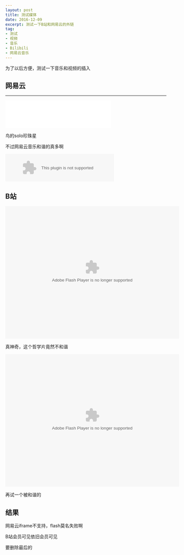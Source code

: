 ```yaml
---
layout: post
title: 测试媒体
date: 2016-12-09
excerpt: 测试一下B站和网易云的外链
tag: 
- 测试
- 视频
- 音乐
- Bilibili
- 网易云音乐
---
```




为了以后方便，测试一下音乐和视频的插入



## 网易云

---

<iframe frameborder="no" border="0" marginwidth="0" marginheight="0" width=330 height=86 src="//music.163.com/outchain/player?type=2&id=665343&auto=1&height=66"></iframe>

鸟的solo珍珠星

不过网易云音乐和谐的真多啊

<embed src="//music.163.com/style/swf/widget.swf?sid=665343&type=2&auto=0&width=320&height=66" width="340" height="86"  allowNetworking="all"></embed>



## B站

<embed height="415" width="544" quality="high" allowfullscreen="true" type="application/x-shockwave-flash" src="http://static.hdslb.com/miniloader.swf" flashvars="aid=7350187&page=1" pluginspage="http://www.adobe.com/shockwave/download/download.cgi?P1_Prod_Version=ShockwaveFlash"></embed>

真神奇，这个哲学片竟然不和谐



<embed height="415" width="544" quality="high" allowfullscreen="true" type="application/x-shockwave-flash" src="http://static.hdslb.com/miniloader.swf" flashvars="aid=212109&page=1" pluginspage="http://www.adobe.com/shockwave/download/download.cgi?P1_Prod_Version=ShockwaveFlash"></embed>

再试一个被和谐的



## 结果

网易云iframe不支持，flash莫名失败啊

B站会员可见依旧会员可见

要删除最后的</embed>
